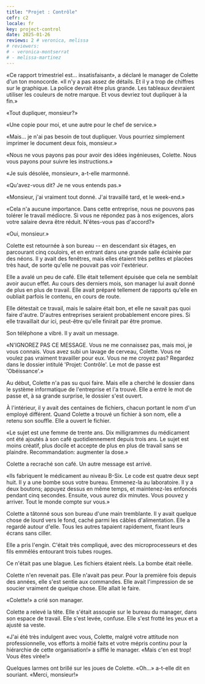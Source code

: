 ```yaml
---
title: "Projet : Contrôle"
cefr: c2
locale: fr
key: project-control
date: 2025-01-26
reviews: 2 # veronica, melissa
# reviewers:
# - veronica-montserrat
# - melissa-martinez
---
```


«Ce rapport trimestriel est... insatisfaisant», a déclaré le manager de Colette d'un ton monocorde. «Il n'y a pas assez de détails. Et il y a trop de chiffres sur le graphique. La police devrait être plus grande. Les tableaux devraient utiliser les couleurs de notre marque. Et vous devriez tout dupliquer à la fin.»

«Tout dupliquer, monsieur?»

«Une copie pour moi, et une autre pour le chef de service.»

«Mais... je n'ai pas besoin de tout dupliquer. Vous pourriez simplement imprimer le document deux fois, monsieur.»

«Nous ne vous payons pas pour avoir des idées ingénieuses, Colette. Nous vous payons pour suivre les instructions.»

«Je suis désolée, monsieur», a-t-elle marmonné.

«Qu'avez-vous dit? Je ne vous entends pas.»

«Monsieur, j'ai vraiment tout donné. J'ai travaillé tard, et le week-end.»

«Cela n'a aucune importance. Dans cette entreprise, nous ne pouvons pas tolérer le travail médiocre. Si vous ne répondez pas à nos exigences, alors votre salaire devra être réduit. N'êtes-vous pas d'accord?»

«Oui, monsieur.»

Colette est retournée à son bureau -- en descendant six étages, en parcourant cinq couloirs, et en entrant dans une grande salle éclairée par des néons. Il y avait des fenêtres, mais elles étaient très petites et placées très haut, de sorte qu'elle ne pouvait pas voir l'extérieur.

Elle a avalé un peu de café. Elle était tellement épuisée que cela ne semblait avoir aucun effet. Au cours des derniers mois, son manager lui avait donné de plus en plus de travail. Elle avait préparé tellement de rapports qu'elle en oubliait parfois le contenu, en cours de route.

Elle détestait ce travail, mais le salaire était bon, et elle ne savait pas quoi faire d'autre. D'autres entreprises seraient probablement encore pires. Si elle travaillait dur ici, peut-être qu'elle finirait par être promue.

Son téléphone a vibré. Il y avait un message.

«N'IGNOREZ PAS CE MESSAGE. Vous ne me connaissez pas, mais moi, je vous connais. Vous avez subi un lavage de cerveau, Colette. Vous ne voulez pas vraiment travailler pour eux. Vous ne me croyez pas? Regardez dans le dossier intitulé 'Projet: Contrôle'. Le mot de passe est 'Obéissance'.»

Au début, Colette n'a pas su quoi faire. Mais elle a cherché le dossier dans le système informatique de l'entreprise et l'a trouvé. Elle a entré le mot de passe et, à sa grande surprise, le dossier s'est ouvert.

À l'intérieur, il y avait des centaines de fichiers, chacun portant le nom d'un employé différent. Quand Colette a trouvé un fichier à son nom, elle a retenu son souffle. Elle a ouvert le fichier.

«Le sujet est une femme de trente ans. Dix milligrammes du médicament ont été ajoutés à son café quotidiennement depuis trois ans. Le sujet est moins créatif, plus docile et accepte de plus en plus de travail sans se plaindre. Recommandation: augmenter la dose.»

Colette a recraché son café. Un autre message est arrivé.

«Ils fabriquent le médicament au niveau B-Six. Le code est quatre deux sept huit. Il y a une bombe sous votre bureau. Emmenez-la au laboratoire. Il y a deux boutons; appuyez dessus en même temps, et maintenez-les enfoncés pendant cinq secondes. Ensuite, vous aurez dix minutes. Vous pouvez y arriver. Tout le monde compte sur vous.»

Colette a tâtonné sous son bureau d'une main tremblante. Il y avait quelque chose de lourd vers le fond, caché parmi les câbles d'alimentation. Elle a regardé autour d'elle. Tous les autres tapaient rapidement, fixant leurs écrans sans ciller.

Elle a pris l'engin. C'était très compliqué, avec des microprocesseurs et des fils emmêlés entourant trois tubes rouges.

Ce n'était pas une blague. Les fichiers étaient réels. La bombe était réelle.

Colette n'en revenait pas. Elle n'avait pas peur. Pour la première fois depuis des années, elle s'est sentie aux commandes. Elle avait l'impression de se soucier vraiment de quelque chose. Elle allait le faire.

«Colette!» a crié son manager.

Colette a relevé la tête. Elle s'était assoupie sur le bureau du manager, dans son espace de travail. Elle s'est levée, confuse. Elle s'est frotté les yeux et a ajusté sa veste.

«J'ai été très indulgent avec vous, Colette, malgré votre attitude non professionnelle, vos efforts à moitié faits et votre mépris continu pour la hiérarchie de cette organisation!» a sifflé le manager. «Mais c'en est trop! Vous êtes virée!»

Quelques larmes ont brillé sur les joues de Colette. «Oh...» a-t-elle dit en souriant. «Merci, monsieur!»